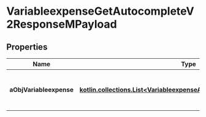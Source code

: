 
# VariableexpenseGetAutocompleteV2ResponseMPayload

## Properties
Name | Type | Description | Notes
------------ | ------------- | ------------- | -------------
**aObjVariableexpense** | [**kotlin.collections.List&lt;VariableexpenseAutocompleteElementResponse&gt;**](VariableexpenseAutocompleteElementResponse.md) | An array of Variableexpense autocomplete element response. |  [optional]



